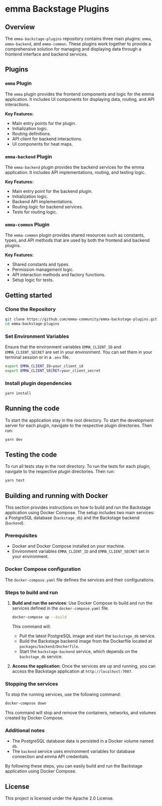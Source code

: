 # emma Backstage Plugins

## Overview

The `emma-backstage-plugins` repository contains three main plugins: `emma`, `emma-backend`, and `emma-common`. These plugins work together to provide a comprehensive solution for managing and displaying data through a frontend interface and backend services.

## Plugins

### `emma` Plugin

The `emma` plugin provides the frontend components and logic for the emma application. It includes UI components for displaying data, routing, and API interactions.

**Key Features:**
- Main entry points for the plugin.
- Initialization logic.
- Routing definitions.
- API client for backend interactions.
- UI components for heat maps.

### `emma-backend` Plugin

The `emma-backend` plugin provides the backend services for the emma application. It includes API implementations, routing, and testing logic.

**Key Features:**
- Main entry point for the backend plugin.
- Initialization logic.
- Backend API implementations.
- Routing logic for backend services.
- Tests for routing logic.

### `emma-common` Plugin

The `emma-common` plugin provides shared resources such as constants, types, and API methods that are used by both the frontend and backend plugins.

**Key Features:**
- Shared constants and types.
- Permission management logic.
- API interaction methods and factory functions.
- Setup logic for tests.

## Getting started

### Clone the Repository

```sh
git clone https://github.com/emma-community/emma-backstage-plugins.git
cd emma-backstage-plugins
```

### Set Environment Variables

Ensure that the environment variables `EMMA_CLIENT_ID` and `EMMA_CLIENT_SECRET` are set in your environment. You can set them in your terminal session or in a `.env` file.

```sh
export EMMA_CLIENT_ID=your_client_id
export EMMA_CLIENT_SECRET=your_client_secret
```

### Install plugin dependencies

```sh
yarn install
```

## Running the code
To start the application stay in the root directory. To start the development server for each plugin, navigate to the respective plugin directories. Then run:

```sh
yarn dev
```

## Testing the code
To run all tests stay in the root directory. To run the tests for each plugin, navigate to the respective plugin directories. Then run:

```sh
yarn test
```

## Building and running with Docker

This section provides instructions on how to build and run the Backstage application using Docker Compose. The setup includes two main services: a PostgreSQL database (`backstage_db`) and the Backstage backend (`backend`).

### Prerequisites

- Docker and Docker Compose installed on your machine.
- Environment variables `EMMA_CLIENT_ID` and `EMMA_CLIENT_SECRET` set in your environment.

### Docker Compose configuration

The `docker-compose.yaml` file defines the services and their configurations.

### Steps to build and run

1. **Build and run the services**:
   Use Docker Compose to build and run the services defined in the `docker-compose.yaml` file.

   ```sh
   docker-compose up --build
   ```

   This command will:
   - Pull the latest PostgreSQL image and start the `backstage_db` service.
   - Build the Backstage backend image from the Dockerfile located at `packages/backend/Dockerfile`.
   - Start the `backstage-backend` service, which depends on the `backstage_db` service.

2. **Access the application**:
   Once the services are up and running, you can access the Backstage application at `http://localhost:7007`.

### Stopping the services

To stop the running services, use the following command:

```sh
docker-compose down
```

This command will stop and remove the containers, networks, and volumes created by Docker Compose.

### Additional notes

- The PostgreSQL database data is persisted in a Docker volume named `db`.
- The `backend` service uses environment variables for database connection and emma API credentials.

By following these steps, you can easily build and run the Backstage application using Docker Compose.

## License
This project is licensed under the Apache 2.0 License.
